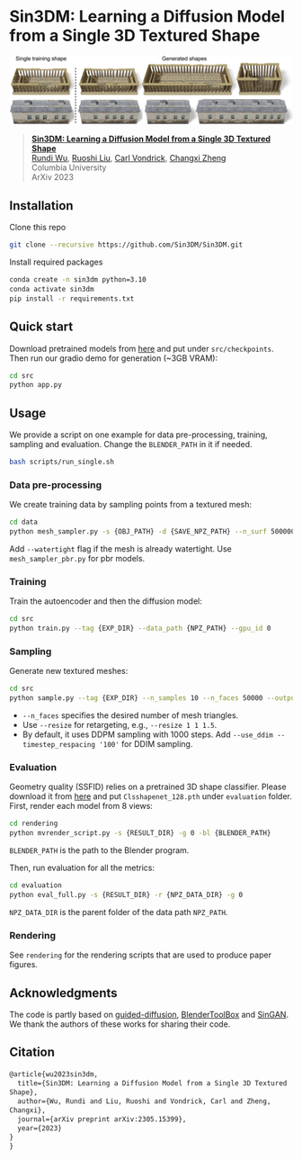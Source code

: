 # Sin3DM: Learning a Diffusion Model from a Single 3D Textured Shape

<img src='teaser.jpg'>

> **[Sin3DM: Learning a Diffusion Model from a Single 3D Textured Shape](https://Sin3DM.github.io)**  
> [Rundi Wu](https://www.cs.columbia.edu/~rundi/), [Ruoshi Liu](https://ruoshiliu.github.io/), [Carl Vondrick](http://www.cs.columbia.edu/~vondrick/), [Changxi Zheng](http://www.cs.columbia.edu/~cxz/)  
> Columbia University  
> ArXiv 2023

## Installation
Clone this repo
```bash
git clone --recursive https://github.com/Sin3DM/Sin3DM.git
```
Install required packages
```bash
conda create -n sin3dm python=3.10
conda activate sin3dm
pip install -r requirements.txt
```


## Quick start
Download pretrained models from [here](https://drive.google.com/drive/folders/1YEf4oqXnq1Lr89EROt_6Z2mvr4Ldt3CF?usp=sharing) and put under `src/checkpoints`. Then run our gradio demo for generation (~3GB VRAM):
```bash
cd src
python app.py
```


## Usage
We provide a script on one example for data pre-processing, training, sampling and evaluation. Change the `BLENDER_PATH` in it if needed.
```bash
bash scripts/run_single.sh
```


### Data pre-processing
We create training data by sampling points from a textured mesh:
```bash
cd data
python mesh_sampler.py -s {OBJ_PATH} -d {SAVE_NPZ_PATH} --n_surf 5000000
```
Add `--watertight` flag if the mesh is already watertight. Use `mesh_sampler_pbr.py` for pbr models.


### Training
Train the autoencoder and then the diffusion model:
```bash
cd src
python train.py --tag {EXP_DIR} --data_path {NPZ_PATH} --gpu_id 0
```


### Sampling
Generate new textured meshes:
```bash
cd src
python sample.py --tag {EXP_DIR} --n_samples 10 --n_faces 50000 --output results10 --gpu_id 0
```
- `--n_faces` specifies the desired number of mesh triangles. 
- Use `--resize` for retargeting, e.g., `--resize 1 1 1.5`.
- By default, it uses DDPM sampling with 1000 steps. Add `--use_ddim --timestep_respacing '100'` for DDIM sampling.


### Evaluation
Geometry quality (SSFID) relies on a pretrained 3D shape classifier. Please download it from [here](https://drive.google.com/file/d/1HjnDudrXsNY4CYhIGhH4Q0r3-NBnBaiC/view?usp=sharing) and put `Clsshapenet_128.pth` under `evaluation` folder.
First, render each model from 8 views:
```bash
cd rendering
python mvrender_script.py -s {RESULT_DIR} -g 0 -bl {BLENDER_PATH}
```
`BLENDER_PATH` is the path to the Blender program.

Then, run evaluation for all the metrics:
```bash
cd evaluation
python eval_full.py -s {RESULT_DIR} -r {NPZ_DATA_DIR} -g 0
```
`NPZ_DATA_DIR` is the parent folder of the data path `NPZ_PATH`.


### Rendering
See `rendering` for the rendering scripts that are used to produce paper figures.


## Acknowledgments
The code is partly based on [guided-diffusion](https://github.com/openai/guided-diffusion), [BlenderToolBox](https://github.com/HTDerekLiu/BlenderToolbox) and [SinGAN](https://github.com/tamarott/SinGAN). We thank the authors of these works for sharing their code.


## Citation
```
@article{wu2023sin3dm,
  title={Sin3DM: Learning a Diffusion Model from a Single 3D Textured Shape},
  author={Wu, Rundi and Liu, Ruoshi and Vondrick, Carl and Zheng, Changxi},
  journal={arXiv preprint arXiv:2305.15399},
  year={2023}
}
}
```
